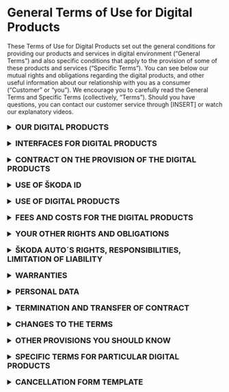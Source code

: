 # General Terms of Use for Digital Products
	
<div>These Terms of Use for Digital Products set out the general conditions for providing our products and services in digital environment (“General Terms”) and also specific conditions that apply to the provision of some of these products and services (“Specific Terms”). You can see below our mutual rights and obligations regarding the digital products, and other useful information about our relationship with you as a consumer (“Customer” or “you”). We encourage you to carefully read the General Terms and Specific Terms (collectively, “Terms”). Should you have questions, you can contact our customer service through [INSERT] or watch our explanatory videos.</div>
<br>

<details><summary style="font-size: 18px; font-weight: bold">OUR DIGITAL PRODUCTS</summary>
<p style="margin-left: 3vw"> We provide you with products and services in the digital environment. To make these Terms easier to understand, we will use the term “digital products” in this text for our following digital products and services:</p>  
<ul style="margin-left: 5vw"> 
   <li>your digital ŠKODA ID account,</li>
   <li>ŠKODA Digital Connectivity Services (including Smartlink and Car Feedback),</li>
   <li>car configurator on ŠKODA AUTO website.</li>
   <li>[INSERT]</li>
</ul>
<p style="margin-left: 3vw"> Detailed description and specification of the digital products is provided in the section SPECIFIC TERMS FOR PARTICULAR DIGITAL PRODUCTS and also on the website, application or infotainment.
</p>
</details>
<br>
<details><summary style="font-size: 18px; font-weight: bold">INTERFACES FOR DIGITAL PRODUCTS</summary>
<p style="margin-left: 3vw">You can access the digital products through multiple interfaces:</p>
<ul style="margin-left: 5vw">
   <li>internet portals, websites and webpages,</li>
   <li>mobile applications,</li>
   <li>car infotainment systems.</li>
</ul>
<p style="margin-left: 3vw"> For simplicity, we will use the term “interface” in these Terms for all of these interfaces. </p>

<p style="margin-left: 3vw">Whatever interface you choose to use the digital products, the Terms apply to all interfaces, and therefore, you must comply with them. However, the scope of the digital products may differ based on the type of interface, type of your vehicle and the country concerned.</p>

</details>
<br>
<details><summary style="font-size: 18px; font-weight: bold">CONTRACT ON THE PROVISION OF THE DIGITAL PRODUCTS</summary>
<p style="margin-left: 3vw">When accessing digital products, you enter into a contract concluded between you and our company ŠKODA AUTO a.s., ID number 00177041, with its registered seat at tř. Václava Klementa, Mladá Boleslav II, 293 01 Mladá Boleslav, registered in the commercial register maintained by the Municipal Court in Prague, section B, insert 332 (“ŠKODA AUTO” or “us”).  </p>

<p style="margin-left: 3vw">You enter into a contract with ŠKODA AUTO under these Terms. The contract is concluded at the moment you register for your ŠKODA ID.  </p>

<p style="margin-left: 3vw">At the moment you sign up for the digital product, Specific terms related to such digital product provided in the section SPECIFIC TERMS FOR PARTICULAR DIGITAL PRODUCTS also apply.  </p>

<p style="margin-left: 3vw">Note that there may be other instructions you are obliged to follow provided through the interface.  </p>
</details>
<br>



<details><summary style="font-size: 18px; font-weight: bold">USE OF ŠKODA ID</summary>

<p style="margin-left: 3vw">To use the digital products, you need the ŠKODA ID that is your single sign-on identity in the digital world of ŠKODA AUTO. Therefore, you don’t need to register again for each digital product.   </p>

<p style="margin-left: 3vw">The use of the ŠKODA ID is, and will remain, free of charge for you at all times.   </p>

<details> <summary style="margin-left:3vw; font-weight: bold" id="access">How to register for ŠKODA ID?</summary>

<div style="margin-left: 4.5vw">To get your ŠKODA ID, you need a valid email address or – as soon as this registering function is available – optionally a valid mobile telephone number as a username and, where necessary, a password you have created ("login data").</div><br>

<div style="margin-left: 4.5vw">Optionally, you can store further data, e.g., your address or profile picture, in your ŠKODA ID at the time of registration. Storing this data enables other digital products used by you to access this data without you having to enter it again, provided you agree to such use by the respective digital product in each individual case.</div><br>

<div style="margin-left: 4.5vw">All the information needed to use your ŠKODA ID, e.g., how to activate your ŠKODA ID or how to reset your password, will be sent to the email address or telephone number provided by you. At any time, you have the possibility to set another valid email address or telephone number as a username or to change your password via the settings in your ŠKODA ID.</div>
</details>
<br>

<details> <summary style="margin-left:3vw; font-weight: bold" id="access">How to use ŠKODA ID?</summary>

<div style="margin-left: 4.5vw"> As the ŠKODA ID is provided free of charge, you can start using this digital product as soon as your ŠKODA ID registration is complete. This gives you access to your user account, where you can sign up for the digital products. </div><br>

<div style="margin-left: 4.5vw"> You can start using your ŠKODA ID to sign on to digital products. You also have the option to view and remove the link to the digital products connected to your ŠKODA ID. If you remove a link between a digital product and the ŠKODA ID, you can no longer sign onto this digital product with the ŠKODA ID. If you want to use the digital product after you have removed the link, but continue to use your ŠKODA ID, you must sign onto this digital product again with your ŠKODA ID. </div><br>

<div style="margin-left: 4.5vw"> You also have the option to create a new ŠKODA ID to sign into this digital product. Please note: If your ŠKODA ID is used to fulfil existing contractual obligations towards you (e.g., in the case of prepaid services), when disconnecting the digital service, the registration of a new ŠKODA ID is required to continue using such digital product. </div>
</details>
<br>

<details> <summary style="margin-left:3vw; font-weight: bold" id="access"> Is it possible to edit or delete your ŠKODA ID? </summary>

<div style="margin-left: 4.5vw"> You can view, edit and delete the data you have entered at any time via the settings in your ŠKODA ID account. </div><br>

<div style="margin-left: 4.5vw"> You can also delete your ŠKODA ID entirely. As soon as you have deleted your ŠKODA ID, you can no longer use it to sign onto the digital products connected with this ŠKODA ID. If your ŠKODA ID is used for the fulfilment of existing contractual obligations by you (e.g., for payable services), prior cancellation of the digital product, or the registration of a new ŠKODA ID in order to continue to use the digital product, is necessary. In the case of cancellation of the digital product, the deletion of your ŠKODA ID can only be carried out after the end of the duration of the contract for this digital product (if using several digital products, only after the expiry of the longest contract). </div>
</details>
<br>

<details> <summary style="margin-left:3vw; font-weight: bold" id="access"> How to secure your ŠKODA ID? </summary>

<div style="margin-left: 4.5vw"> It is your responsibility to protect your login data for ŠKODA ID from unauthorized access. In particular, the password must be treated with strict confidentiality. We have introduced several requirements for the complexity of your password so that it cannot be easily guessed by third parties. Therefore, first names or surnames and birthdays, in addition to family names, are particularly unsuitable as passwords. The same applies to simplistic numeral combinations (e.g., 12345). </div><br>

<div style="margin-left: 4.5vw"> When using your ŠKODA ID, we strongly recommend that you take the available measures (e.g., device password, graphic pattern etc.) to protect the affected end devices against misuse by unauthorized third parties. </div><br>

<div style="margin-left: 4.5vw"> If the password is disclosed to an unauthorized third party, you must change the password immediately or, if you can no longer log into your ŠKODA ID, you must contact ŠKODA AUTO’s customer service immediately. You are solely responsible for any damage caused to ŠKODA AUTO or third parties as a result of the loss or transfer of login data.</div>
</details>
<br>

<details> <summary style="margin-left:3vw; font-weight: bold" id="access"> Are there any restrictions and obligations when using ŠKODA ID? </summary>

<div style="margin-left: 4.5vw"> You must be at least 16 years of age to use ŠKODA ID. </div><br>

<div style="margin-left: 4.5vw"> ŠKODA ID is non-transferable and you are not entitled to transfer you ŠKODA ID to another person without ŠKODA AUTO’s permission. </div><br>

<div style="margin-left: 4.5vw"> Note that you are subject to certain restrictions and obligations when using ŠKODA ID. See section YOUR RIGHTS AND OBLIGATIONS in these Terms. </div>
</details>
</details>
<br>



<details><summary style="font-size: 18px; font-weight: bold">USE OF DIGITAL PRODUCTS</summary>

<p style="margin-left: 3vw; font-style: italic; font-weight: bold"> How to sign up for the digital products? </p>

<p style="margin-left: 3vw"> You can sing up for the digital products only with your ŠKODA ID. </p>

<p style="margin-left: 3vw; font-style:italic; font-weight: bold"> When can you start using other digital products? </p>

<p style="margin-left: 3vw"> You can start using the digital products that are free of charge as soon as you sign up for the digital product. Other digital products and its functionalities that are chargeable can be used as soon as the relevant fee has been paid in accordance with the Specific Terms. </p>

<p style="margin-left: 3vw; font-style:italic; font-weight: bold"> Are there any restrictions and obligations when using the digital products? </p>

<p style="margin-left: 3vw"> Note that you are subject to certain restrictions and obligations when using the digital product. See section YOUR RIGHTS AND OBLIGATIONS in these Terms. </p>

<p style="margin-left: 3vw"> Some digital products may be subject to Specific Terms related to such digital product provided in the section SPECIFIC TERMS FOR PARTICULAR DIGITAL PRODUCTS. </p>
</details>
<br>



<details><summary style="font-size: 18px; font-weight: bold">FEES AND COSTS FOR THE DIGITAL PRODUCTS</summary>

<p style="margin-left: 3vw; font-style: italic; font-weight: bold"> Are there any fees or costs for the digital products? </p>

<p style="margin-left: 3vw"> The current fees, including all taxes and other costs, for the digital products are available to you through the interface. </p>

<p style="margin-left: 3vw"> ŠKODA AUTO may provide you with a price reduction (discount or a special offer) for the digital product. Specific rules and conditions for applying and using such a price reduction will be set out in the specific offer. </p>

<p style="margin-left: 3vw; font-style: italic; font-weight: bold"> How do you pay for the digital products? </p>

<p style="margin-left: 3vw">You can pay the fees for our digital products through your ŠKODA ID (details about each payment method are available through the interface). The invoice for the digital products will be send to your email. </p>
<p style="margin-left: 3vw">In case you choose the option to be charged periodically, we will charge you on-going fees automatically on a regular basis until you cancel in your ŠKODA ID. Before signing up for the digital product we inform you of the ongoing fees, billing frequency and how to cancel ongoing fees. We email you before each payment is due. </p>
<p style="margin-left: 3vw">In case we cannot charge you the ongoing fees, we are entitled to stop providing you with the respective digital product. Before we do so, we will inform you that the payment is due and the payment hasn’t been successful. </p>
</details>
<br>




<details><summary style="font-size: 18px; font-weight: bold">YOUR OTHER RIGHTS AND OBLIGATIONS</summary>

<p style="margin-left: 3vw; font-style: italic; font-weight: bold">What rights do you have when using the digital products? </p>
<p style="margin-left: 3vw"> You are granted a free, non-exclusive, non-transferable, and non-sublicensable right to use the digital products in their current version in accordance with the provisions of these Terms. </p>
<p style="margin-left: 3vw; font-style: italic; font-weight: bold">What obligations do you have when using the digital products? </p>
<p style="margin-left: 3vw"> You undertake to ensure that the use the digital products does not violate the provisions of these Terms, legal requirements, third party rights or moral standards. This also applies if you grant third parties an access to the digital services. </p>
<p style="margin-left: 3vw"> When using the digital products, copyright, name and trademark rights as well as our other rights of and other third parties’ rights (in particular personal rights) must be observed. You are prohibited from using the interface in violation of these Terms. You must refrain from any misuse of the interface; in particular, you may not integrate parts of the application, website or infotainment in other interfaces, whether private or commercial, or distribute them commercially. </p>
<p style="margin-left: 3vw"> You may use the digital products while only if it will not distract you from what is happening on the road and legal requirements for road traffic are observed. You are aware that while using the digital products you are always obliged to pay attention to driving and bears full responsibility for traffic safety. </p>
<p style="margin-left: 3vw"> If a third party (e.g., your family member or your employee) has access to the interface, you must take suitable measures (e.g. obtain the third party's consent) to ensure that the access to the digital products does not infringe any third party rights. Note that you may get access to information about the third party’s activity and therefore (indirectly) about their personal data (user conduct, last parking position, etc.). </p>
<p style="margin-left: 3vw; font-style: italic; font-weight: bold">What are the consequences if you violate the Terms? </p>
<p style="margin-left: 3vw"> If you violate any of the obligations in these Terms or applicable law, you shall be liable for the reimbursement of all damage suffered by us, and you undertake to release us from any claims of third parties arising from such violations. We can also limit or restrict your access to the digital products in that case. </p>
</details>
<br>





<details><summary style="font-size: 18px; font-weight: bold">ŠKODA AUTO´S RIGHTS, RESPONSIBILITIES, LIMITATION OF LIABILITY</summary>

<p style="margin-left: 3vw; font-style: italic; font-weight: bold">What rights do we have when providing the digital products? </p>
<p style="margin-left: 3vw">Since we are continually refining the digital services, the content and scope of digital product, functions and availability may change in the future to provide you with the best user experience and comfort when using our digital products. Functionalities may be either extended or restricted. You are not entitled to retain a specific scope of function. </p>
<p style="margin-left: 3vw">We also reserve the right to pilot for a limited period of time and/or for specific market(s) and/or for a specific group of customers new features, functions, interfaces or products ("beta testing") related to services without any notice. </p>
<p style="margin-left: 3vw; font-style: italic; font-weight: bold">What are our responsibilities? </p>
<p style="margin-left: 3vw">We are not responsible for: </p>
<ul style="margin-left: 5vw">a)	ensuring that the data, content and information provided by third parties for the digital products are up to date, correct, complete and/or of good quality. We will not check or modify such data, content and information.</ul>
<ul style="margin-left: 5vw">b)	any damage incurred if you have selected an unsuitable password or have not kept the password safe in violation of the Terms, or any damage or losses caused by a third party to whom you have granted access to the digital products.</ul>
<ul style="margin-left: 5vw">c)	any damage incurred as a result of improper or incorrect use of the digital products. This applies particularly if you are driving and are distracted from the traffic situation while driving as a result of using the digital services and this leads to an accident.</ul>
<ul style="margin-left: 5vw">d)	any damage incurred because the display of warnings and error messages in the "Vehicle Health Report" differ from the actual display in the vehicle.</ul>
<p style="margin-left: 3vw; font-style: italic; font-weight: bold">Is our liability for damages limited? </p>
<p style="margin-left: 3vw">Even though we both are obliged to prevent damage caused to the other party, such damage may occur. In this case, note that there are certain situations where we cannot be liable for damages caused to you. </p>
<p style="margin-left: 3vw">We are liable according to legal requirements for damage to life, body or health, which results from a culpable breach of obligation on our part. We are also liable for intent and gross negligence in accordance with the digital product liability legislation and for warranties or assurances expressly granted by us. </p>
<p style="margin-left: 3vw">We may otherwise be held liable for simple negligence only in relation to paid digital products and only in the event of a violation of essential contractual obligations, i.e., such obligations whose fulfilment is essential for the due and proper fulfilment of the contract of use, and upon which the user may reasonably rely. In these cases, claims for compensation will be limited in sum to providing compensation for foreseeable, direct damages that typically arise due to the nature of the contract. We do not assume liability for incidental damages (including loss of profit). </p>
<p style="margin-left: 3vw">Furthermore, we are liable in accordance with the following provisions: </p>
<ul style="margin-left: 5vw">a)	If legal requirements call for us to pay for damages caused as a result of slight negligence, we will only be liable to a limited extent: it shall only be liable if it has breached one of its essential contractual obligations. This liability shall also be limited to damages which are foreseeable and typical at the time the contract is concluded.</ul>
<ul style="margin-left: 5vw">b)	Independent of culpability on the part of ŠKODA AUTO, possible liability due to fraudulent concealment of a fault, due to the assumption of a warranty or in accordance with product liability law remains unaffected. </ul>
<ul style="margin-left: 5vw">c)	Personal liability of our legal representatives, vicarious agents and employees for damage caused by them through ordinary negligence is excluded. For damage and losses caused by said persons through gross negligence, with the exception of the legal representatives and managers, the limitations of liability in this section governing such situations for ŠKODA AUTO apply.</ul>
</details>
<br>




<details><summary style="font-size: 18px; font-weight: bold">WARRANTIES</summary>

<p style="margin-left: 3vw; font-style: italic; font-weight: bold">Are there any warranties with regard to the digital products? </p>

<p style="margin-left: 3vw">We shall endeavor to operate our digital products smoothly. However, note, that we cannot guarantee fault-free operation of our digital services at all times and we give no warranty or guarantee as to the functionalities of the digital products. </p>
<p style="margin-left: 3vw">Notwithstanding the abovementioned, you have the right to claim a defective performance of the digital products or a defective invoice for the digital products. In this case, fill a claim trough the interface (website or application) or email us on [INSERT]. We shall inform you that we have received your claim. Your warranty claim shall be handled in 30 days as of the moment you fill the claim. </p>
<p style="margin-left: 3vw; font-style: italic; font-weight: bold">What rights do you have in case of a defective performance? </p>
<p style="margin-left: 3vw">In case your claim was rightful and the digital product has a defect, you have certain rights from defective performance. We can provide you a discount from the price of a defective digital product or provide you with non-defective digital product. We can also provide you with digital product free of charge for a certain period of time. In case of a material breach of a contract from our side, you can withdraw from the contract. If the invoice has a defect, we will provide you with a new invoice. </p>
</details>
<br>


<details><summary style="font-size: 18px; font-weight: bold">PERSONAL DATA</summary>
<p style="margin-left: 3vw; font-style: italic; font-weight: bold">How we use your personal data? </p>
<p style="margin-left: 3vw"> If you want to know more on how we collect and use your personal data, you can learn more in our <u>Privacy Notice</u> or <u>Privacy Policy </u> </p>
<p style="margin-left: 3vw"> You agree that ŠKODA AUTO owns all rights, in particular rights of use, to any other data, in particular technical data which either have no personal reference or which have had their personal reference removed (anonymized data). </p>
</details>
<br>


<details><summary style="font-size: 18px; font-weight: bold">TERMINATION AND TRANSFER OF CONTRACT</summary>
<p style="margin-left: 3vw; font-style: italic; font-weight: bold">Under what circumstances can you terminate the contract? </p>
<p style="margin-left: 3vw">You can delete your ŠKODA ID user account (or terminate any other digital product that is provided free of charge) and terminate the contract or the provision of each digital product at any time. Note that if ŠKODA ID, or any other free of charge digital product is connected to any other digital product that has been pre-paid for a certain period of time, the contract terminates at the moment the pre-paid period for the digital product ends. You are not entitled to any reimbursement of fees or costs associated with the digital product in case you terminate the contract according to this paragraph. </p>
<p style="margin-left: 3vw">In case of the digital products that are subject to one-time fee, we stop providing you with them once a term that the digital products have been prepaid for ends. In case of digital products that are subject to ongoing fees, we stop providing you with such digital products once you terminate the ongoing payments and the term the digital products have been prepaid for ends. </p>
<p style="margin-left: 3vw; font-style: italic; font-weight: bold">Under what circumstances can you cancel the contract? </p>
<p style="margin-left: 3vw">You have the right to cancel the contract or using of specific digital product within 14 days as soon as you sing up for the digital product that is not provided free of charge. You expressly request that we start providing this digital product before the period of 14 day expires. </p>
<p style="margin-left: 3vw">In order to exercise your right of cancellation within the cancellation period, you must send your notification prior to expiry of the cancellation period. If you want to cancel the contract, please complete the Cancellation form. </p>
<p style="margin-left: 3vw">Note that if you withdraw from the contract within 14 days, you shall pay a part of the agreed fee for the digital product proportional to the performance provided until the time of withdrawal from contract. In order to exercise your right of cancellation within the cancellation period, you must send your notification prior to expiry of the cancellation period. </p>
<p style="margin-left: 3vw">However, you are not allowed to cancel contract or the provision of specific digital product according to previous paragraph due to unavailability, inaccuracy or lack of support for services, functions, interfaces or products in beta testing. </p>
<p style="margin-left: 3vw; font-style: italic; font-weight: bold">Under what circumstances can we terminate the contract? </p>
<p style="margin-left: 3vw">We can delete your ŠKODA ID user account and terminate the contract or the provision of specific digital product at any time by declaring this to you (in writing, by email or SMS), subject to a cancellation notice period of 6 weeks. If ŠKODA ID is absolutely essential for use of another digital product, that is not free of charge, connected with it, the cancellation will become effective, at the earliest, at the time at which the obligation to provide this digital product ends, i.e., at the time your pre-paid period for such digital product ends.  </p>
<p style="margin-left: 3vw">We can also terminate the contract or the provision of specific digital product with immediate effect in case you violate the Terms or applicable law when using the digital products. Note that in this case, you are not entitled to reimbursement the digital products that have been already paid. </p>
<p style="margin-left: 3vw; font-style: italic; font-weight: bold">Under what circumstances can we transfer the contract? </p>
<p style="margin-left: 3vw">ŠKODA AUTO reserves the right to transfer the contract regarding the use of digital products (without changing the contractual provisions in any other respect) to another company within the ŠKODA AUTO. You already provide ŠKODA AUTO with you consent for this purpose. In such case, ŠKODA AUTO will notify you in writing and in good time. </p>
</details>
<br>


<details><summary style="font-size: 18px; font-weight: bold">CHANGES TO THE TERMS</summary>
<p style="margin-left: 3vw">We reserve the right to make changes to the Terms without providing reason to you and only with future effect. We will inform you about such changes after logging into your ŠKODA ID. </p>
<p style="margin-left: 3vw">In case of substantial changes to the Terms, you will be entitled to terminate the contract without providing any reason. In relation to substantial changes of Specific terms relating to specific digital product you will be entitled to terminate provision of such digital product without providing any reason. You are entitled to reimbursement of fee associated with the digital product in case you terminate the contract or the provision of specific digital product according to this paragraph and the contract or the provision of specific digital product ends before your pre-paid period for a specific digital product. In this case, we shall refund the fee in the amount corresponding to the fee for a digital product that is pre-paid but will not be provided due to the termination of the contract or the termination of the provision of the digital product. </p>
</details>
<br>




<details><summary style="font-size: 18px; font-weight: bold">OTHER PROVISIONS YOU SHOULD KNOW</summary>
<p style="margin-left: 3vw">The vehicle itself and its equipment are governed exclusively by the terms and conditions in the vehicle order (purchase, leasing or rental contract).
<p style="margin-left: 3vw">If you are a consumer, ŠKODA AUTO is only able to take legal action against you before the court responsible for your domicile or normal place of residence. You are able to take legal action against ŠKODA AUTO at the court responsible for our domicile or normal place of residence and at any legally approved place of jurisdiction. </p>

<p style="margin-left: 3vw">In accordance with the provisions of Regulation (EU) No 524/2014 of the European Parliament and of the Council of 21 May 2013 ("the Regulation"), you are entitled to use the out-of-court resolution of disputes concerning contractual obligations arising from contract on the digital product concluded between the Customer resident in the EU and ŠKODA AUTO established in the EU through the intervention of an ADR entity listed in accordance with Article 20 (2) of Directive 2013/11/EU and using the platform for Online Dispute Resolution. This platform is available under <a href="https://ec.europa.eu/consumers/odr/main/event=main.adr.show2">https://ec.europa.eu/consumers/odr/main/?event=main.adr.show2</a>.</p> 

<p style="margin-left: 3vw">If your domicile or normal place of residence is in the Czech Republic, the Czech Trade Inspection Authority (“CTIA”) has jurisdiction over the out-of-court resolution of disputes concerning contractual obligations arising from contract on the digital product. You can contact CTIA via its website www.coi.cz or adr.coi.cz. </p>
<p style="margin-left: 3vw">If the Customer is a legal entity, the sole place of jurisdiction for all claims resulting from and relating to the contract regarding the use of the digital products and in relation to it is the general court with jurisdiction in the area in which ŠKODA AUTO has its seat. </p>
<p style="margin-left: 3vw">For any disputes resulting from or in relation to the digital products and these Terms, the law of the Czech Republic shall apply exclusively; application of the United Nations Convention on Contracts for the International Sale of Goods (CISG) shall be excluded. </p>
<p style="margin-left: 3vw">Notwithstanding this provision, if the Customer is a consumer, the law of the country that is more favorable for the customer and in which the consumer's domicile or normal place of residence was located when the contract was concluded shall apply. </p>
<p style="margin-left: 3vw">Notwithstanding this provision, where the Customer is a consumer, the law of the country in which the consumer's domicile or normal place of residence was located when the contract was concluded shall apply if this is more favorable to the consumer. </p>
<p style="margin-left: 3vw">If any of the individual provisions of these Terms are or become invalid, the validity of the remaining provisions will not be affected. The invalid provisions will be replaced by provisions coming as close as possible to the commercial purpose of the original provisions and preserving the interests of both parties. </p>
</details>
<br>



<details><summary style="font-size: 18px; font-weight: bold">SPECIFIC TERMS FOR PARTICULAR DIGITAL PRODUCTS</summary>
<p style="margin-left: 3vw">Below you can see description of some of our digital products. Some of them are subject to specific conditions set out below.</p>
<p style="margin-left: 3vw; font-weight: bold">Smartlink </p>
<p style="margin-left: 3vw">Smartlink enables you to access to a wide range of services or features descripted below. You can easily verify the vehicle status and get up-to-date information including current driving data, inclusive statistics (both in retrospect and in real time), journey log or trip planning. In order to use the digital product, you must be equipped with Smarlink or Smarlink+ system. For more information please refer to owner's manual or ask your ŠKODA AUTOPartner. </p>
<p style="margin-left: 3vw; font-style: italic; font-weight: bold">Vehicle Status</p>
<p style="margin-left: 3vw">Using the "Vehicle Status" service, you can check the condition of your vehicle concerning mileage, fuel range and maintenance interval. The service enables only to read and display the current information about the vehicle condition. </p>
<p style="margin-left: 3vw; font-style: italic; font-weight: bold">Vehicle Health Report</p>
<p style="margin-left: 3vw">The "Vehicle Health Report" informs you about the current condition of the vehicle. You can visualize current vehicle alerts and/or any service needs and administer them (e.g., by printing or archiving). Once your mobile device is connected to the vehicle, it transmits the current condition data and displays it. </p>
<p style="margin-left: 3vw; font-style: italic; font-weight: bold">Trip Statistics & Logbook (if available) </p>
<p style="margin-left: 3vw">The "Trip Statistics & Logbook" service allow you to track all your trips, with simple switching between business and private travel inclusive all available details and route information. Logbook can be exported. </p>
<p style="margin-left: 3vw; font-style: italic; font-weight: bold">Service Partner</p>
<p style="margin-left: 3vw">Through "Service Partner" you can find and choose your preferred ŠKODA service partner in an easier way. </p>
<p style="margin-left: 3vw"> [INSERT] </p>
</details>
<br>


<details><summary style="font-size: 18px; font-weight: bold">CANCELLATION FORM TEMPLATE</summary>
<p style="margin-left: 3vw">If you want to cancel the contract or the provision of digital product, please complete this form and send it to the Customer service through [INSERT]. </p>

<p style="margin-left: 3vw">I/we(*) as a natural person (consumer) hereby cancel the contract for purchase of digital service _________________________ (with the exception of emergency call services)</p>
<p style="margin-left: 3vw">for the Vehicle with VIN (Vehicle Identification Number) (**):</p>
<p style="margin-left: 3vw">_______________________________________</p>
<p style="margin-left: 3vw">Customer's name: </p>
<p style="margin-left: 3vw">_______________________________________</p>
<p style="margin-left: 3vw">Customer's number (***):</p>
<p style="margin-left: 3vw">_______________________________________</p>
<p style="margin-left: 3vw">Customer's e-mail address stated in the ŠKODA user profile (***):</p>
<p style="margin-left: 3vw">_______________________________________</p>
<p style="margin-left: 3vw">Customer's address: </p>
<p style="margin-left: 3vw">_______________________________________</p>
<p style="margin-left: 3vw">Customer's signature (only if a hard copy is sent): </p>
<p style="margin-left: 3vw">_______________________________________</p>
<p style="margin-left: 3vw">Reason for cancellation: </p>
<p style="margin-left: 3vw">_______________________________________</p>
<p style="margin-left: 3vw">Date: </p>
<p style="margin-left: 3vw">____________________</p>
<p style="margin-left: 3vw"> (*) Delete as applicable.</p>
<p style="margin-left: 3vw"> (**) You can find the VIN on the bottom edge of the windscreen and in the Vehicle registration documents. .</p>
<p style="margin-left: 3vw"> (***) Available on ŠKODA Connect Portal, User profile. .</p>
